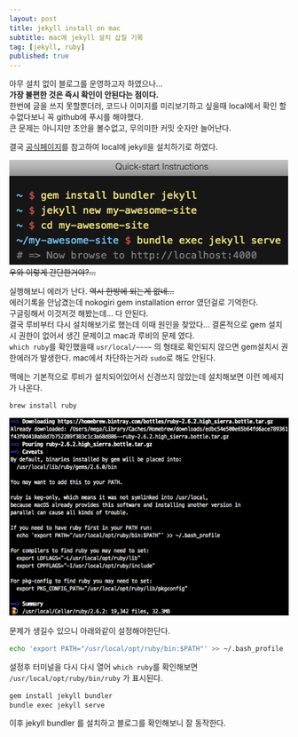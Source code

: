 ```yaml
---
layout: post
title: jekyll install on mac
subtitle: mac에 jekyll 설치 삽질 기록
tag: [jekyll, ruby]
published: true
---
```

아무 설치 없이 블로그를 운영하고자 하였으나...  
**가장 불편한 것은 즉시 확인이 안된다는 점이다.**  
한번에 글을 쓰지 못할뿐더러, 코드나 이미지를 미리보기하고 싶을때 local에서 확인 할수없다보니 꼭 github에 푸시를 해야했다.  
큰 문제는 아니지만 초안을 볼수없고, 무의미한 커밋 숫자만 늘어난다.  

결국 [공식페이지](https://jekyllrb.com/)를 참고하여 local에 jekyll을 설치하기로 하였다.  

![](../img/2019-04-02-install_%20jekyll_on_mac/2019-04-02-12-23-26.png)  
~~우와 이렇게 간단한거야?...~~  

실행해보니 에러가 난다. ~~역시 한방에 되는게 없네...~~   
에러기록을 안남겼는데 nokogiri gem installation error 였던걸로 기억한다.  
구글링해서 이것저것 해봤는데... 다 안된다.  
결국 루비부터 다시 설치해보기로 했는데 이때 원인을 찾았다...   결론적으로 gem 설치시 권한이 없어서 생긴 문제이고 mac과 루비의 문제 였다.  
`which ruby`를 확인했을때 `usr/local/~~~~` 의 형태로 확인되지 않으면 gem설치시 권한에러가 발생한다. mac에서 차단하는거라 `sudo`로 해도 안된다.

맥에는 기본적으로 루비가 설치되어있어서 신경쓰지 않았는데  설치해보면 이런 메세지가 나온다.  

```bash
brew install ruby
```
![](../img/2019-04-02-install_%20jekyll_on_mac/2019-04-02-13-21-55.png)

문제가 생길수 있으니 아래와같이 설정해야한단다.
```bash
echo 'export PATH="/usr/local/opt/ruby/bin:$PATH"' >> ~/.bash_profile
```
설정후 터미널을 다시 다시 열어 `which ruby`를 확인해보면  `/usr/local/opt/ruby/bin/ruby` 가 표시된다.  


```bash
gem install jekyll bundler
bundle exec jekyll serve
```
이후 jekyll bundler 를 설치하고 블로그를 확인해보니 잘 동작한다.


